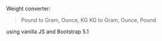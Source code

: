 Weight converter:

> Pound to Gram, Ounce, KG
> KG to Gram, Ounce, Pound

using vanilla JS and Bootstrap 5.1
